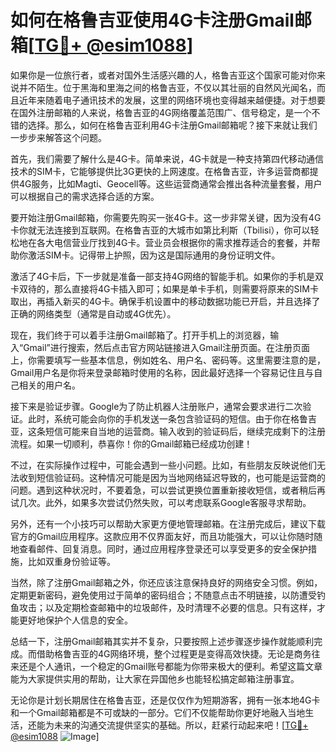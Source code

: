 # 如何在格鲁吉亚使用4G卡注册Gmail邮箱[[TG💪+ @esim1088](https://t.me/s/esim1088)]

如果你是一位旅行者，或者对国外生活感兴趣的人，格鲁吉亚这个国家可能对你来说并不陌生。位于黑海和里海之间的格鲁吉亚，不仅以其壮丽的自然风光闻名，而且近年来随着电子通讯技术的发展，这里的网络环境也变得越来越便捷。对于想要在国外注册邮箱的人来说，格鲁吉亚的4G网络覆盖范围广、信号稳定，是一个不错的选择。那么，如何在格鲁吉亚利用4G卡注册Gmail邮箱呢？接下来就让我们一步步来解答这个问题。

首先，我们需要了解什么是4G卡。简单来说，4G卡就是一种支持第四代移动通信技术的SIM卡，它能够提供比3G更快的上网速度。在格鲁吉亚，许多运营商都提供4G服务，比如Magti、Geocell等。这些运营商通常会推出各种流量套餐，用户可以根据自己的需求选择合适的方案。

要开始注册Gmail邮箱，你需要先购买一张4G卡。这一步非常关键，因为没有4G卡你就无法连接到互联网。在格鲁吉亚的大城市如第比利斯（Tbilisi），你可以轻松地在各大电信营业厅找到4G卡。营业员会根据你的需求推荐适合的套餐，并帮助你激活SIM卡。记得带上护照，因为这是国际通用的身份证明文件。

激活了4G卡后，下一步就是准备一部支持4G网络的智能手机。如果你的手机是双卡双待的，那么直接将4G卡插入即可；如果是单卡手机，则需要将原来的SIM卡取出，再插入新买的4G卡。确保手机设置中的移动数据功能已开启，并且选择了正确的网络类型（通常是自动或4G优先）。

现在，我们终于可以着手注册Gmail邮箱了。打开手机上的浏览器，输入“Gmail”进行搜索，然后点击官方网站链接进入Gmail注册页面。在注册页面上，你需要填写一些基本信息，例如姓名、用户名、密码等。这里需要注意的是，Gmail用户名是你将来登录邮箱时使用的名称，因此最好选择一个容易记住且与自己相关的用户名。

接下来是验证步骤。Google为了防止机器人注册账户，通常会要求进行二次验证。此时，系统可能会向你的手机发送一条包含验证码的短信。由于你在格鲁吉亚，这条短信可能来自当地的运营商。输入收到的验证码后，继续完成剩下的注册流程。如果一切顺利，恭喜你！你的Gmail邮箱已经成功创建！

不过，在实际操作过程中，可能会遇到一些小问题。比如，有些朋友反映说他们无法收到短信验证码。这种情况可能是因为当地网络延迟导致的，也可能是运营商的问题。遇到这种状况时，不要着急，可以尝试更换位置重新接收短信，或者稍后再试几次。此外，如果多次尝试仍然失败，可以考虑联系Google客服寻求帮助。

另外，还有一个小技巧可以帮助大家更方便地管理邮箱。在注册完成后，建议下载官方的Gmail应用程序。这款应用不仅界面友好，而且功能强大，可以让你随时随地查看邮件、回复消息。同时，通过应用程序登录还可以享受更多的安全保护措施，比如双重身份验证等。

当然，除了注册Gmail邮箱之外，你还应该注意保持良好的网络安全习惯。例如，定期更新密码，避免使用过于简单的密码组合；不随意点击不明链接，以防遭受钓鱼攻击；以及定期检查邮箱中的垃圾邮件，及时清理不必要的信息。只有这样，才能更好地保护个人信息的安全。

总结一下，注册Gmail邮箱其实并不复杂，只要按照上述步骤逐步操作就能顺利完成。而借助格鲁吉亚的4G网络环境，整个过程更是变得高效快捷。无论是商务往来还是个人通讯，一个稳定的Gmail账号都能为你带来极大的便利。希望这篇文章能为大家提供实用的帮助，让大家在异国他乡也能轻松搞定邮箱注册事宜。

无论你是计划长期居住在格鲁吉亚，还是仅仅作为短期游客，拥有一张本地4G卡和一个Gmail邮箱都是不可或缺的一部分。它们不仅能帮助你更好地融入当地生活，还能为未来的沟通交流提供坚实的基础。所以，赶紧行动起来吧！[[TG💪+ @esim1088](https://t.me/s/esim1088) ![Image](https://i.postimg.cc/4NQfJmqS/Snipaste-2025-05-13-00-14-12.png)]